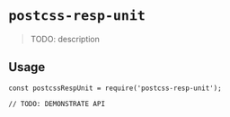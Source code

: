 # `postcss-resp-unit`

> TODO: description

## Usage

```
const postcssRespUnit = require('postcss-resp-unit');

// TODO: DEMONSTRATE API
```
